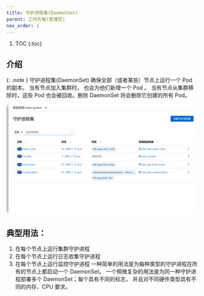 ```yaml
---
title: 守护进程集(DaemonSet)
parent: 工作负载(管理员)
nav_order: 1
---
```


1. TOC
{:toc}

## 介绍

{: .note }
守护进程集(DaemonSet) 确保全部（或者某些）节点上运行一个 Pod 的副本。 当有节点加入集群时， 也会为他们新增一个 Pod 。 当有节点从集群移除时，这些 Pod 也会被回收。删除 DaemonSet 将会删除它创建的所有 Pod。

![](imgs/daemonsets.png)

## 典型用法：
1. 在每个节点上运行集群守护进程
2. 在每个节点上运行日志收集守护进程
3. 在每个节点上运行监控守护进程
一种简单的用法是为每种类型的守护进程在所有的节点上都启动一个 DaemonSet。 一个稍微复杂的用法是为同一种守护进程部署多个 DaemonSet；每个具有不同的标志， 并且对不同硬件类型具有不同的内存、CPU 要求。

